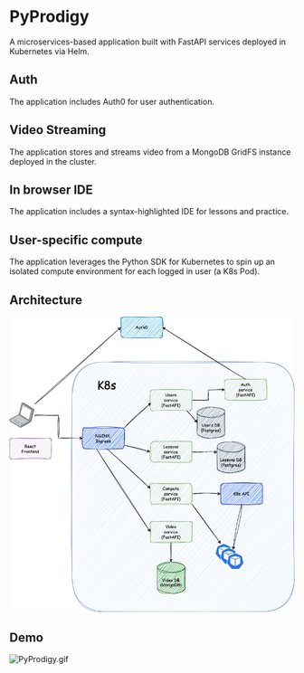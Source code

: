 # PyProdigy
A microservices-based application built with FastAPI services deployed in Kubernetes via Helm. 

## Auth
The application includes Auth0 for user authentication.

## Video Streaming
The application stores and streams video from a MongoDB GridFS instance deployed in the cluster.

## In browser IDE
The application includes a syntax-highlighted IDE for lessons and practice. 

## User-specific compute
The application leverages the Python SDK for Kubernetes to spin up an isolated compute environment for each logged in user (a K8s Pod).

## Architecture
![dev-bootcamp.png](img%2Fdev-bootcamp.png)

## Demo
![PyProdigy.gif](img%2FPyProdigy.gif)
